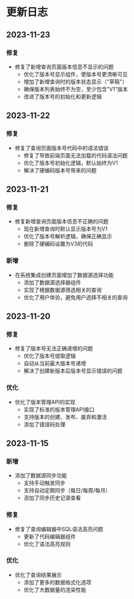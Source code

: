 # 更新日志

## 2023-11-23

### 修复

- 修复了新增查询页面版本信息不显示的问题
  - 优化了版本号显示组件，使版本号更清晰可见
  - 增加了新增查询时的版本状态显示（"草稿"）
  - 确保版本列表始终不为空，至少包含"V1"版本
  - 改进了版本号的初始化和更新逻辑

## 2023-11-22

### 修复

- 修复了查询页面版本号代码中的语法错误
  - 修复了导致前端页面无法加载的代码语法问题
  - 优化了版本号初始化逻辑，默认始终为V1
  - 解决了硬编码版本号带来的问题

## 2023-11-21

### 修复

- 修复新增查询页面版本信息不正确的问题
  - 现在新增查询时默认显示版本号为V1
  - 优化了版本号解析逻辑，确保正确显示
  - 删除了硬编码设置为V3的代码

### 新增

- 在系统集成创建页面增加了数据源选择功能
  - 添加了数据源选择器组件
  - 实现了根据数据源筛选相关的查询
  - 优化了用户体验，避免用户选择不相关的查询

## 2023-11-20

### 修复

- 修复了版本号无法正确递增的问题
  - 优化了版本号提取逻辑
  - 自动从当前最大版本号递增
  - 解决了创建新版本后版本号显示错误的问题

### 优化

- 优化了版本管理API的实现
  - 实现了标准的版本管理API接口
  - 支持版本的创建、发布、废弃和激活
  - 添加了错误码处理

## 2023-11-15

### 新增

- 添加了数据源同步功能
  - 支持手动触发同步
  - 支持自动定期同步（每日/每周/每月）
  - 添加了同步历史记录查看

### 修复

- 修复了查询编辑器中SQL语法高亮问题
  - 更新了代码编辑器组件
  - 优化了语法高亮规则

### 优化

- 优化了查询结果展示
  - 添加了更多的数据格式化选项
  - 优化了大数据量的渲染性能